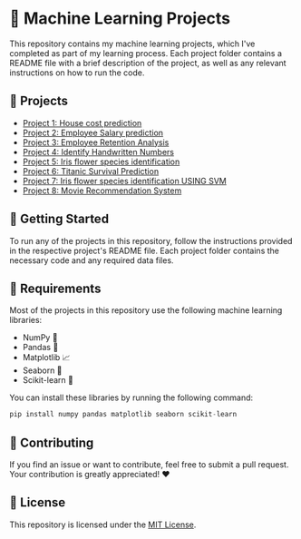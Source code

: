 
# 🤖 Machine Learning Projects

This repository contains my machine learning projects, which I've completed as part of my learning process. Each project folder contains a README file with a brief description of the project, as well as any relevant instructions on how to run the code.

## 📂 Projects

- [Project 1: House cost prediction](./house-cost-prediction/)
- [Project 2: Employee Salary prediction](./Employee%20salary%20prediction-linear%20regression%20with%20multi%20variable/)
- [Project 3: Employee Retention Analysis](./Employee_Retention_Analysis_logistic-regression/)
- [Project 4: Identify Handwritten Numbers](./multiclass%20classification-logistic%20regression/identifying%20handwritten%20digits)
- [Project 5: Iris flower species identification](./multiclass%20classification-logistic%20regression/iris%20flower)
- [Project 6: Titanic Survival Prediction](./Titanic%20survival%20prediction%20using%20decision%20tree)
- [Project 7: Iris flower species identification USING SVM](./SVM/Iris%20species%20prediction%20uing%20SVM)
- [Project 8: Movie Recommendation System](./Movie_recommendation_system)
  
## 🚀 Getting Started

To run any of the projects in this repository, follow the instructions provided in the respective project's README file. Each project folder contains the necessary code and any required data files.

## 🔧 Requirements

Most of the projects in this repository use the following machine learning libraries:

- NumPy 🧮
- Pandas 🐼
- Matplotlib 📈
- Seaborn 🌊
- Scikit-learn 🧬

You can install these libraries by running the following command:

```python
pip install numpy pandas matplotlib seaborn scikit-learn
```

## 🤝 Contributing

If you find an issue or want to contribute, feel free to submit a pull request. Your contribution is greatly appreciated! ❤️

## 📝 License

This repository is licensed under the [MIT License](./LICENSE).
